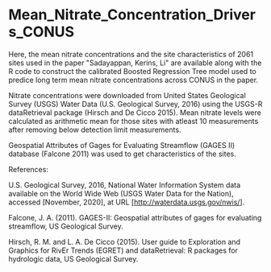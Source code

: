 # Mean_Nitrate_Concentration_Drivers_CONUS

Here, the mean nitrate concentrations and the site characteristics of 2061 sites used in the paper "Sadayappan, Kerins, Li" are available along with the R code to construct the calibrated Boosted Regression Tree model used to predice long term mean nitrate concentrations across CONUS in the paper. 

Nitrate concentrations were downloaded from United States Geological Survey (USGS) Water Data (U.S. Geological Survey, 2016) using the USGS-R dataRetrieval package (Hirsch and De Cicco 2015). Mean nitrate levels were calculated as arithmetic mean for those sites with atleast 10 measurements after removing below detection limit measurements. 

Geospatial Attributes of Gages for Evaluating Streamflow (GAGES II) database (Falcone 2011) was used to get characteristics of the sites.

References:

U.S. Geological Survey, 2016, National Water Information System data available on the World Wide Web (USGS Water Data for the Nation), accessed [November, 2020], at URL [http://waterdata.usgs.gov/nwis/].

Falcone, J. A. (2011). GAGES-II: Geospatial attributes of gages for evaluating streamflow, US Geological Survey.

Hirsch, R. M. and L. A. De Cicco (2015). User guide to Exploration and Graphics for RivEr Trends (EGRET) and dataRetrieval: R packages for hydrologic data, US Geological Survey.

